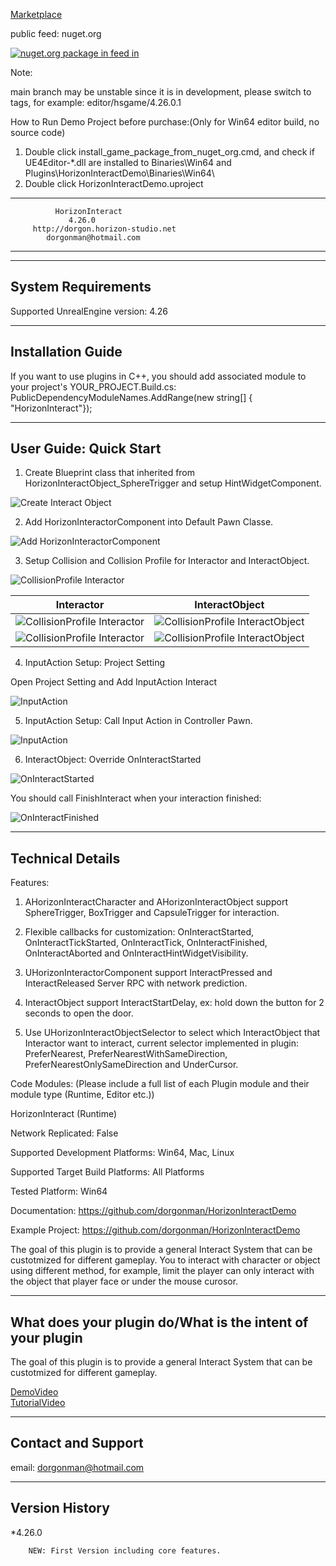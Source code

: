 [Marketplace](https://www.unrealengine.com/marketplace/en-US/horizon-interact) 

public feed: nuget.org  

[![nuget.org package in feed in ](https://img.shields.io/nuget/v/HorizonInteractDemo.svg)](https://www.nuget.org/packages/HorizonInteractDemo/)
  

Note: 

main branch may be unstable since it is in development, please switch to tags, for example: editor/hsgame/4.26.0.1

How to Run Demo Project before purchase:(Only for Win64 editor build, no source code)
1. Double click install_game_package_from_nuget_org.cmd, and check if UE4Editor-*.dll are installed to Binaries\Win64 and Plugins\HorizonInteractDemo\Binaries\Win64\
2. Double click HorizonInteractDemo.uproject  

  
----------------------------------------------
              HorizonInteract
                 4.26.0
         http://dorgon.horizon-studio.net
          	dorgonman@hotmail.com
----------------------------------------------
   
-----------------------
System Requirements
-----------------------

Supported UnrealEngine version: 4.26
 

-----------------------
Installation Guide
-----------------------

If you want to use plugins in C++, you should add associated module to your project's 
YOUR_PROJECT.Build.cs:
PublicDependencyModuleNames.AddRange(new string[] { "HorizonInteract"});

-----------------------
User Guide: Quick Start
-----------------------

1. Create Blueprint class that inherited from HorizonInteractObject_SphereTrigger and setup HintWidgetComponent.

  ![Create Interact Object](./ScreenShot/HorizonInteract_ScreenShot_CreateObject.png)  

2. Add HorizonInteractorComponent into Default Pawn Classe.  

![Add HorizonInteractorComponent](./ScreenShot/HorizonInteract_ScreenShot_AddInteractorIntoPawn.png)  

3. Setup Collision and Collision Profile for Interactor and InteractObject.

![CollisionProfile Interactor](./ScreenShot/HorizonInteract_ScreenShot_CollisionProfile_Overview.png)

Interactor             |  InteractObject
:-------------------------:|:-------------------------:
![CollisionProfile Interactor](./ScreenShot/HorizonInteract_ScreenShot_CollisionProfile_Interactor.png) |  ![CollisionProfile InteractObject](./ScreenShot/HorizonInteract_ScreenShot_CollisionProfile_InteractObject.png)
![CollisionProfile Interactor](./ScreenShot/HorizonInteract_ScreenShot_Collision_Interactor.png) |   ![CollisionProfile InteractObject](./ScreenShot/HorizonInteract_ScreenShot_Collision_InteractObject.png)


4. InputAction Setup: Project Setting

Open Project Setting and Add InputAction Interact

![InputAction](./ScreenShot/HorizonInteract_ScreenShot_InputAction_Interactor1.png)


5. InputAction Setup: Call Input Action in Controller Pawn.

![InputAction](./ScreenShot/HorizonInteract_ScreenShot_InputAction_Interactor2.png)


6. InteractObject: Override OnInteractStarted

![OnInteractStarted](./ScreenShot/HorizonInteract_ScreenShot_InputAction_InteractObject1.png)

You should call FinishInteract when your interaction finished:

![OnInteractFinished](./ScreenShot/HorizonInteract_ScreenShot_InputAction_InteractObject2.png)

  
-----------------------
Technical Details
-----------------------

Features:

1. AHorizonInteractCharacter and AHorizonInteractObject support SphereTrigger, BoxTrigger and CapsuleTrigger for interaction.
  
2. Flexible callbacks for customization: OnInteractStarted, OnInteractTickStarted, OnInteractTick, OnInteractFinished, OnInteractAborted and OnInteractHintWidgetVisibility.

3. UHorizonInteractorComponent support InteractPressed and InteractReleased Server RPC with network prediction.

4. InteractObject support InteractStartDelay, ex: hold down the button for 2 seconds to open the door.

5. Use UHorizonInteractObjectSelector to select which InteractObject that Interactor want to interact, current selector implemented in plugin: PreferNearest, PreferNearestWithSameDirection, PreferNearestOnlySameDirection and UnderCursor.

Code Modules: (Please include a full list of each Plugin module and their module type (Runtime, Editor etc.))

 HorizonInteract (Runtime)


Network Replicated: False  

Supported Development Platforms: Win64, Mac, Linux  

Supported Target Build Platforms: All Platforms  

Tested Platform: Win64  

Documentation: https://github.com/dorgonman/HorizonInteractDemo  

Example Project: https://github.com/dorgonman/HorizonInteractDemo  

The goal of this plugin is to provide a general Interact System that can be custotmized for different gameplay. You to interact with character or object using different  method, for example, limit the player can only interact with the object that player face or under the mouse curosor.


-----------------------
What does your plugin do/What is the intent of your plugin
-----------------------  

The goal of this plugin is to provide a general Interact System that can be custotmized for different gameplay.

[DemoVideo](https://youtu.be/wdclGx1IIwQ)  
[TutorialVideo](https://www.youtube.com/watch?v=l-WCsGpg_fo&feature=youtu.be)
	
-----------------------
Contact and Support
-----------------------

email: dorgonman@hotmail.com  

-----------------------
 Version History
-----------------------

*4.26.0  

        NEW: First Version including core features.  
